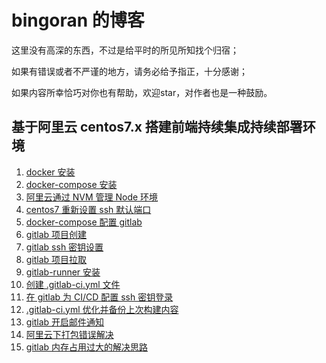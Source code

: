 # bingoran 的博客
这里没有高深的东西，不过是给平时的所见所知找个归宿；

如果有错误或者不严谨的地方，请务必给予指正，十分感谢；

如果内容所幸恰巧对你也有帮助，欢迎star，对作者也是一种鼓励。

## 基于阿里云 centos7.x 搭建前端持续集成持续部署环境
1. [docker 安装](https://github.com/bingoran/Blog/issues/1)
2. [docker-compose 安装](https://github.com/bingoran/Blog/issues/2)
3. [阿里云通过 NVM 管理 Node 环境](https://github.com/bingoran/Blog/issues/3)
4. [centos7 重新设置 ssh 默认端口](https://github.com/bingoran/Blog/issues/4)
5. [docker-compose 配置 gitlab](https://github.com/bingoran/Blog/issues/5)
6. [gitlab 项目创建](https://github.com/bingoran/Blog/issues/6)
7. [gitlab ssh 密钥设置](https://github.com/bingoran/Blog/issues/7)
8. [gitlab 项目拉取](https://github.com/bingoran/Blog/issues/8)
9. [gitlab-runner 安装](https://github.com/bingoran/Blog/issues/9)
10. [创建 .gitlab-ci.yml 文件](https://github.com/bingoran/Blog/issues/10)
11. [在 gitlab 为 CI/CD 配置 ssh 密钥登录](https://github.com/bingoran/Blog/issues/11)
12. [.gitlab-ci.yml 优化并备份上次构建内容](https://github.com/bingoran/Blog/issues/12)
13. [gitlab 开启邮件通知](https://github.com/bingoran/Blog/issues/13)
14. [阿里云下打包错误解决](https://github.com/bingoran/Blog/issues/14)
15. [gitlab 内存占用过大的解决思路](https://github.com/bingoran/Blog/issues/15)
